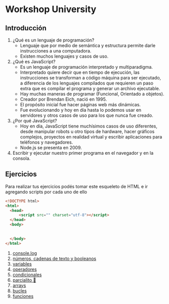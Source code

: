 # Workshop University

## Introducción

1. ¿Qué es un lenguaje de programación?
    * Lenguaje que por medio de semántica y estructura permite darle instrucciones a una computadora.
    * Existen muchos lenguajes y casos de uso.
1. ¿Qué es JavaScript?
    * Es un lenguaje de programación interpretado y multiparadigma.
    * Interpretado quiere decir que en tiempo de ejecución, las instrucciones se transforman a código máquina para ser ejecutado, a diferencia de los lenguajes compilados que requieren un paso extra que es compilar el programa y generar un archivo ejecutable.
    * Hay muchas maneras de programar (Funcional, Orientado a objetos).
    * Creador por Brendan Eich, nació en 1995.
    * El propósito inicial fue hacer páginas web más dinámicas.
    * Fue evolucionando y hoy en día hasta lo podemos usar en servidores y otros casos de uso para los que nunca fue creado.
1. ¿Por qué JavaScript?
    * Hoy en día, JavaScript tiene muchísimos casos de uso diferentes, desde manipular robots u otro tipos de hardware, hacer gráficos complejos, proyectos en realidad virtual y escribir aplicaciones para teléfonos y navegadores.
    * Node.js se presenta en 2009.
1. Escribir y ejecutar nuestro primer programa en el navegador y en la consola.

## Ejercicios

Para realizar tus ejercicios podés tomar este esqueleto de HTML e ir agregando scripts por cada uno de ello

```html
<!DOCTYPE html>
<html>
  <head>
      <script src="" charset="utf-8"></script>
  </head>
  <body>
    
    
  </body>
</html>
```

1. [console.log](/ejercicios/01.md)
1. [números, cadenas de texto y booleanos](/ejercicios/02.md)
1. [variables](/ejercicios/03.md)
1. [operadores](/ejercicios/04.md)
1. [condicionales](/ejercicios/05.md)
1. [parcialito 🙊](/ejercicios/06.md)
1. [arrays](/ejercicios/07.md)
1. [bucles](/ejercicios/bucles.md)
1. [funciones](/ejercicios/funciones.md)

